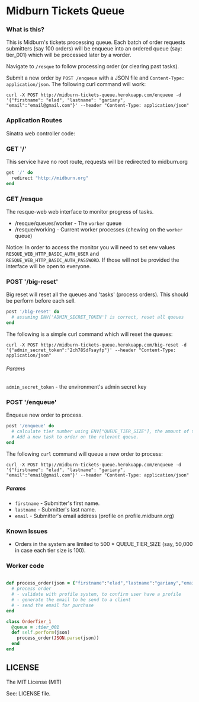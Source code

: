 # Midburn Tickets Queue

### What is this?

This is Midburn's tickets processing queue. Each batch of order requests submitters (say 100 orders) will be enqueue into an ordered queue (say: tier_001) which will be processed later by a worder.

Navigate to `/resque` to follow processing order (or clearing past tasks).

Submit a new order by `POST /enqueue` with a JSON file and `Content-Type: application/json`. The following curl command will work:

```
curl -X POST http://midburn-tickets-queue.herokuapp.com/enqueue -d '{"firstname": "elad", "lastname": "gariany", "email":"email@gmail.com"}' --header "Content-Type: application/json"
```

### Application Routes

Sinatra web controller code:

### GET '/'
This service have no root route, requests will be redirected to midburn.org

```ruby
get '/' do
  redirect "http://midburn.org"
end
```

### GET /resque
The resque-web web interface to monitor progress of tasks.
- /resque/queues/worker - The `worker` queue
- /resque/working - Current worker processes (chewing on the `worker` queue)

Notice: In order to access the monitor you will need to set env values `RESQUE_WEB_HTTP_BASIC_AUTH_USER` and `RESQUE_WEB_HTTP_BASIC_AUTH_PASSWORD`. If those will not be provided the interface will be open to everyone.

### POST '/big-reset'

Big reset will reset all the queues and 'tasks' (process orders). This should be perform before each sell.

```ruby
post '/big-reset' do
  # assuming ENV['ADMIN_SECRET_TOKEN'] is correct, reset all queues
end
```

The following is a simple curl command which will reset the queues: 
```
curl -X POST http://midburn-tickets-queue.herokuapp.com/big-reset -d '{"admin_secret_token":"2ch78SdFsayfp"}' --header "Content-Type: application/json"
```

###### Params
`admin_secret_token` - the environment's admin secret key


### POST '/enqueue'

Enqueue new order to process.

```ruby
post '/enqueue' do
  # calculate tier number using ENV["QUEUE_TIER_SIZE"], the amount of tasks on queues and completed tasks.
  # Add a new task to order on the relevant queue.
end
```

The following `curl` command will queue a new order to process:
```
curl -X POST http://midburn-tickets-queue.herokuapp.com/enqueue -d '{"firstname": "elad", "lastname": "gariany", "email":"email@gmail.com"}' --header "Content-Type: application/json"       
```

##### Params
- `firstname` - Submitter's first name.
- `lastname` - Submitter's last name.
- `email` - Submitter's email address (profile on profile.midburn.org)

### Known Issues
- Orders in the system are limited to 500 * QUEUE_TIER_SIZE (say, 50,000 in case each tier size is 100).

### Worker code
```ruby

def process_order(json = {"firstname":"elad","lastname":"gariany","email":"elad@gariany.com"})
  # process order
  # - validate with profile system, to confirm user have a profile
  # - generate the email to be send to a client
  # - send the email for purchase
end

class OrderTier_1
  @queue = :tier_001
  def self.perform(json)
    process_order(JSON.parse(json))
  end
end
```

## LICENSE
The MIT License (MIT)

See: LICENSE file.
